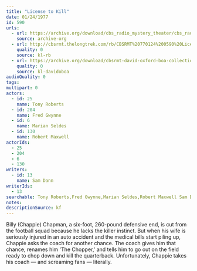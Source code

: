 ```yaml
---
title: "License to Kill"
date: 01/24/1977
id: 590
urls: 
  - url: https://archive.org/download/cbs_radio_mystery_theater/cbs_radio_mystery_theater-0551-0600.zip/cbs_radio_mystery_theater-0551-0600%2Fcbsrmt_0590_license_to_kill.mp3
    source: archive-org
  - url: http://cbsrmt.thelongtrek.com/rb/CBSRMT%20770124%200590%20License%20to%20Kill_wbbm_rb.mp3
    quality: 0
    source: kl-rb
  - url: https://archive.org/download/cbsrmt-david-oxford-boa-collection/CBSRMT-770124-0590-License-to-Kill-(128-48)_WBBM-JE-{BoA}.mp3
    quality: 0
    source: kl-davidoboa
audioQuality: 0
tags: 
multipart: 0
actors:  
  - id: 25
    name: Tony Roberts  
  - id: 204
    name: Fred Gwynne  
  - id: 6
    name: Marian Seldes  
  - id: 130
    name: Robert Maxwell
actorIds:  
  - 25  
  - 204  
  - 6  
  - 130
writers:  
  - id: 13
    name: Sam Dann
writerIds:  
  - 13
searchable: Tony Roberts,Fred Gwynne,Marian Seldes,Robert Maxwell Sam Dann
notes: 
descriptionSource: kf
---
```

Billy (Chappie) Chapman, a six-foot, 260-pound defensive end, is cut from the football squad because he lacks the killer instinct. But when his wife is seriously injured in an auto accident and the medical bills start piling up, Chappie asks the coach for another chance. The coach gives him that chance, renames him 'The Chopper,' and tells him to go out on the field ready to chop down and kill the quarterback. Unfortunately, Chappie takes his coach — and screaming fans — literally.
